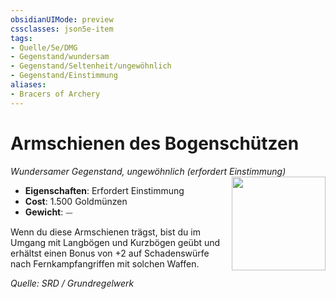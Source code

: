 ```yaml
---
obsidianUIMode: preview
cssclasses: json5e-item
tags:
- Quelle/5e/DMG
- Gegenstand/wundersam
- Gegenstand/Seltenheit/ungewöhnlich
- Gegenstand/Einstimmung
aliases:
- Bracers of Archery
---
```

# Armschienen des Bogenschützen
*Wundersamer Gegenstand, ungewöhnlich (erfordert Einstimmung)*  
<img src="Gegenstände/Armschienen-des-Bogenschützen.webp" align="right" width="150">

- **Eigenschaften**: Erfordert Einstimmung
- **Cost**: 1.500 Goldmünzen
- **Gewicht**: ⏤

Wenn du diese Armschienen trägst, bist du im Umgang mit Langbögen und Kurzbögen geübt und erhältst einen Bonus von +2 auf Schadenswürfe nach Fernkampfangriffen mit solchen Waffen.

*Quelle: SRD / Grundregelwerk*